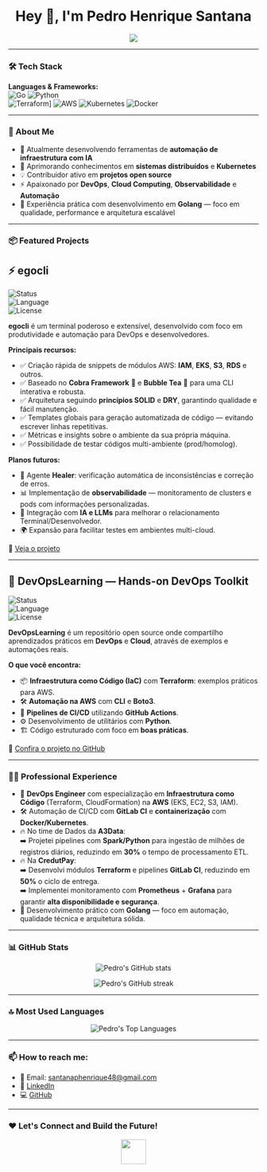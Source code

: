 <h1 align="center">Hey 👋, I'm Pedro Henrique Santana</h1>

<p align="center">
  <img src="https://readme-typing-svg.demolab.com/?lines=DevOps+Engineer;Cloud+Enthusiast;Golang+%F0%9F%90%B9+%2B+Python+%F0%9F%90%8D+Lover;Automation+Addict;Infrastructure+as+Code+%E2%9C%85&center=true&width=500&height=50" />
</p>

---

### 🛠️ Tech Stack

**Languages & Frameworks:**  
![Go](https://img.shields.io/badge/-Golang-00ADD8?style=for-the-badge&logo=go&logoColor=white)  ![Python](https://img.shields.io/badge/-Python-3776AB?style=for-the-badge&logo=python&logoColor=white)  
![Terraform](https://img.shields.io/badge/-Terraform-623CE4?style=for-the-badge&logo=terraform&logoColor=white)]  ![AWS](https://img.shields.io/badge/-AWS-232F3E?style=for-the-badge&logo=amazon-aws&logoColor=white)  ![Kubernetes](https://img.shields.io/badge/-Kubernetes-326CE5?style=for-the-badge&logo=kubernetes&logoColor=white)  ![Docker](https://img.shields.io/badge/-Docker-2496ED?style=for-the-badge&logo=docker&logoColor=white)

---

### 🚀 About Me

- 🔭 Atualmente desenvolvendo ferramentas de **automação de infraestrutura com IA**  
- 🌱 Aprimorando conhecimentos em **sistemas distribuídos** e **Kubernetes**  
- 💡 Contribuidor ativo em **projetos open source**  
- ⚡ Apaixonado por **DevOps**, **Cloud Computing**, **Observabilidade** e **Automação**  
- 🐹 Experiência prática com desenvolvimento em **Golang** — foco em qualidade, performance e arquitetura escalável

---

### 📦 Featured Projects

## ⚡ egocli

![Status](https://img.shields.io/badge/status-active-brightgreen)  
![Language](https://img.shields.io/badge/language-Go-blue)  
![License](https://img.shields.io/badge/license-MIT-yellow)  

**egocli** é um terminal poderoso e extensível, desenvolvido com foco em produtividade e automação para DevOps e desenvolvedores.

**Principais recursos:**

- ✅ Criação rápida de snippets de módulos AWS: **IAM**, **EKS**, **S3**, **RDS** e outros.
- ✅ Baseado no **Cobra Framework** 🐍 e **Bubble Tea** 🍵 para uma CLI interativa e robusta.
- ✅ Arquitetura seguindo **princípios SOLID** e **DRY**, garantindo qualidade e fácil manutenção.
- ✅ Templates globais para geração automatizada de código — evitando escrever linhas repetitivas.
- ✅ Métricas e insights sobre o ambiente da sua própria máquina.
- ✅ Possibilidade de testar códigos multi-ambiente (prod/homolog).

**Planos futuros:**

- 🔧 Agente **Healer**: verificação automática de inconsistências e correção de erros.
- 📊 Implementação de **observabilidade** — monitoramento de clusters e pods com informações personalizadas.
- 🤖 Integração com **IA e LLMs** para melhorar o relacionamento Terminal/Desenvolvedor.
- 🌍 Expansão para facilitar testes em ambientes multi-cloud.

🔗 [Veja o projeto](https://github.com/pedrosantan4/egocli)

---

## 🚀 DevOpsLearning — Hands-on DevOps Toolkit

![Status](https://img.shields.io/badge/status-active-brightgreen)  
![Language](https://img.shields.io/badge/language-Go%20%7C%20Python-blue)  
![License](https://img.shields.io/badge/license-MIT-yellow)  

**DevOpsLearning** é um repositório open source onde compartilho aprendizados práticos em **DevOps** e **Cloud**, através de exemplos e automações reais.

**O que você encontra:**

- 📦 **Infraestrutura como Código (IaC)** com **Terraform**: exemplos práticos para AWS.
- 🛠️ **Automação na AWS** com **CLI** e **Boto3**.
- 🚀 **Pipelines de CI/CD** utilizando **GitHub Actions**.
- ⚙️ Desenvolvimento de utilitários com **Python**.
- 🏗️ Código estruturado com foco em **boas práticas**.

🔗 [Confira o projeto no GitHub](https://github.com/pedrosantan4/devopslearning)

---

### 👨‍💻 Professional Experience

- 🚀 **DevOps Engineer** com especialização em **Infraestrutura como Código** (Terraform, CloudFormation) na **AWS** (EKS, EC2, S3, IAM).
- 🛠️ Automação de CI/CD com **GitLab CI** e **containerização** com **Docker/Kubernetes**.
- 🔥 No time de Dados da **A3Data**:  
  ➡️ Projetei pipelines com **Spark/Python** para ingestão de milhões de registros diários, reduzindo em **30%** o tempo de processamento ETL.
- 🔥 Na **CredutPay**:  
  ➡️ Desenvolvi módulos **Terraform** e pipelines **GitLab CI**, reduzindo em **50%** o ciclo de entrega.  
  ➡️ Implementei monitoramento com **Prometheus** + **Grafana** para garantir **alta disponibilidade e segurança**.
- 🐹 Desenvolvimento prático com **Golang** — foco em automação, qualidade técnica e arquitetura sólida.

---

### 📊 GitHub Stats

<p align="center">
  <img src="https://github-readme-stats.vercel.app/api?username=pedrosantan4&show_icons=true&theme=radical&count_private=true" alt="Pedro's GitHub stats"/>
</p>

<p align="center">
  <img src="https://github-readme-streak-stats.herokuapp.com/?user=pedrosantan4&theme=radical" alt="Pedro's GitHub streak"/>
</p>

---

### 🔝 Most Used Languages

<p align="center">
  <img src="https://github-readme-stats.vercel.app/api/top-langs/?username=pedrosantan4&layout=compact&theme=radical&langs_count=6" alt="Pedro's Top Languages"/>
</p>

---

### 📫 How to reach me:

- 📧 Email: santanaphenrique48@gmail.com  
- 💼 [LinkedIn](https://www.linkedin.com/in/pedro-santana-campelo/)  
- 💻 [GitHub](https://github.com/pedrosantan4)  

---

### ❤️ Let's Connect and Build the Future!

<p align="center">
  <img src="https://media.giphy.com/media/hvRJCLFzcasrR4ia7z/giphy.gif" width="50">
</p>

